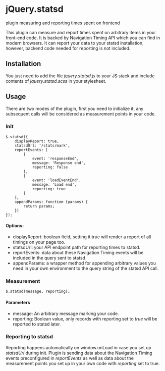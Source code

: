 jQuery.statsd
=============
plugin measuring and reporting times spent on frontend

This plugin can measure and report times spent on arbitrary items in your front-end code. It is backed by Navigation Timing API which you can find in modern browsers. It can report your data to your statsd installation, however, backend code needed for reporting is not included.

Installation
------------
You just need to add the file *jquery.statsd.js* to your JS stack and include contents of *jquery.statsd.scss* in your stylesheet.

Usage
-----
There are two modes of the plugin, first you need to initialize it, any subsequent calls will be considered as measurement points in your code.

### Init
```
$.statsd({
    displayReport: true,
    statsdUrl: '/stats/mark',
    reportEvents: [
		{
			event: 'responseEnd',
			message: 'Response end',
			reporting: false
		},
		{
			event: 'loadEventEnd',
			message: 'Load end',
			reporting: true
		}
    ],
    appendParams: function (params) {
        return params;
    })
});
```
#### Options:
- displayReport: boolean field, setting it true will render a report of all timings on your page too.
- statsdUrl: your API endpoint path for reporting times to statsd.
- reportEvents: data about these Navigation Timing events will be included in the query sent to statsd.
- appendParams: a wrapper method for appending arbitrary values you need in your own environment to the query string of the statsd API call.

### Measurement
```
$.statsd(message, reporting);
```
#### Parameters
- message: An arbitrary message marking your code.
- reporting: Boolean value, only records with reporting set to *true* will be reported to statsd later.

### Reporting to statsd
Reporting happens automatically on window.onLoad in case you set up *statsdUrl* during init. Plugin is sending data about the Navigation Timing events preconfigured in *reportEvents* as well as data about the measurement points you set up in your own code with *reporting* set to true.
